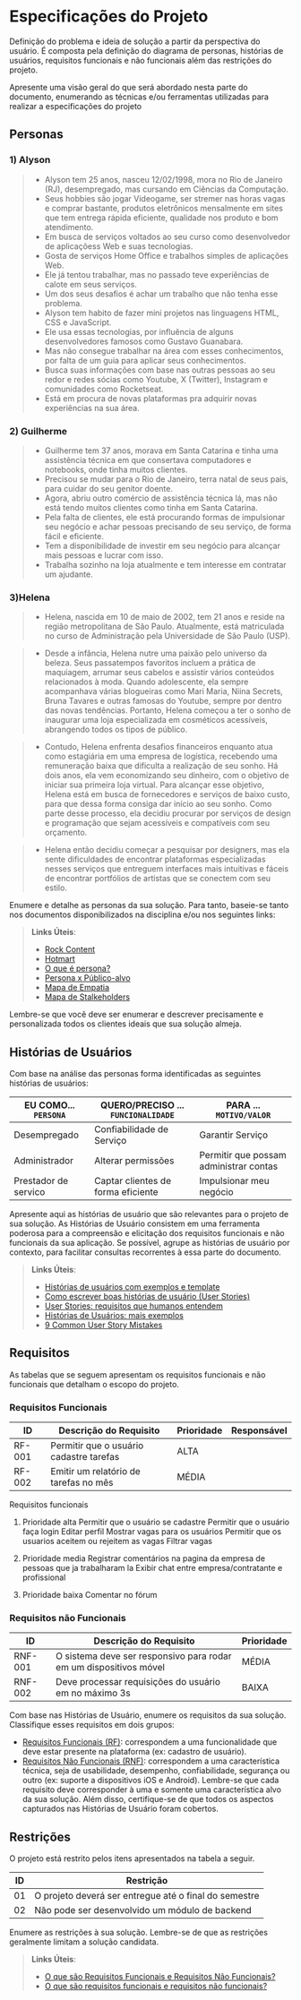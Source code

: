 # Especificações do Projeto

Definição do problema e ideia de solução a partir da perspectiva do usuário. É composta pela definição do  diagrama de personas, histórias de usuários, requisitos funcionais e não funcionais além das restrições do projeto.

Apresente uma visão geral do que será abordado nesta parte do documento, enumerando as técnicas e/ou ferramentas utilizadas para realizar a especificações do projeto

## Personas

### 1) Alyson
> - Alyson tem 25 anos, nasceu 12/02/1998, mora no Rio de Janeiro (RJ), desempregado, mas cursando em Ciências da Computação.
> - Seus hobbies são jogar Videogame, ser stremer nas horas vagas e comprar bastante, produtos eletrônicos mensalmente em sites que tem entrega rápida
    eficiente, qualidade nos produto e bom atendimento.
> - Em busca de serviços voltados ao seu curso como desenvolvedor de aplicaçõess Web e suas tecnologias.
> - Gosta de serviços Home Office e trabalhos simples de aplicações Web.
> - Ele já tentou trabalhar, mas no passado teve experiências de calote em seus serviços.
> - Um dos seus desafios é achar um trabalho que não tenha esse problema.
> - Alyson tem habito de fazer mini projetos nas linguagens HTML, CSS e JavaScript.
> - Ele usa essas tecnologias, por influência de alguns desenvolvedores famosos como Gustavo Guanabara.
> - Mas não consegue trabalhar na área com esses conhecimentos, por falta de um guia para aplicar seus conhecimentos.
> - Busca suas informações com base nas outras pessoas ao seu redor e redes sócias como Youtube, X (Twitter), Instagram e comunidades como Rocketseat.
> - Está em procura de novas plataformas pra adquirir novas experiências na sua área.


### 2) Guilherme
> - Guilherme tem 37 anos, morava em Santa Catarina e tinha uma assistência técnica em que consertava computadores e notebooks, onde tinha muitos clientes.
> - Precisou se mudar para o Rio de Janeiro, terra natal de seus pais, para cuidar do seu genitor doente.
> - Agora, abriu outro comércio de assistência técnica lá, mas não está tendo muitos clientes como tinha em Santa Catarina.
> - Pela falta de clientes, ele está procurando formas de impulsionar seu negócio e achar pessoas precisando de seu serviço, de forma fácil e eficiente.
> - Tem a disponibilidade de investir em seu negócio para alcançar mais pessoas e lucrar com isso.
> - Trabalha sozinho na loja atualmente e tem interesse em contratar um ajudante.
>
### 3)Helena
> - Helena, nascida em 10 de maio de 2002, tem 21 anos e reside na região metropolitana de São Paulo. 
Atualmente, está matriculada no curso de Administração pela Universidade de São Paulo (USP).

> - Desde a infância, Helena nutre uma paixão pelo universo da beleza. Seus passatempos favoritos incluem a prática de maquiagem, arrumar seus cabelos e assistir
vários conteúdos relacionados à moda. Quando adolescente, ela sempre acompanhava várias blogueiras como Mari Maria, Niina Secrets, Bruna Tavares e outras 
famosas do Youtube, sempre por dentro das novas tendências. Portanto, Helena começou a ter o sonho de inaugurar uma loja especializada em cosméticos acessíveis, 
abrangendo todos os tipos de público.

> - Contudo, Helena enfrenta desafios financeiros enquanto atua como estagiária em uma empresa de logística, recebendo uma remuneração baixa que dificulta 
a realização de seu sonho. Há dois anos, ela vem economizando seu dinheiro, com o objetivo de iniciar sua primeira loja virtual. Para alcançar esse objetivo, 
Helena está em busca de fornecedores e serviços de baixo custo, para que dessa forma consiga dar início ao seu sonho. Como parte desse processo,
ela decidiu procurar por serviços de design e programação que sejam acessíveis e compatíveis com seu orçamento.

> - Helena então decidiu começar a pesquisar por designers, mas ela sente dificuldades de encontrar plataformas especializadas nesses serviços que entreguem
interfaces mais intuitivas e fáceis de encontrar portfólios de artistas que se conectem com seu estilo.

Enumere e detalhe as personas da sua solução. Para tanto, baseie-se tanto nos documentos disponibilizados na disciplina e/ou nos seguintes links:

> **Links Úteis**:
> - [Rock Content](https://rockcontent.com/blog/personas/)
> - [Hotmart](https://blog.hotmart.com/pt-br/como-criar-persona-negocio/)
> - [O que é persona?](https://resultadosdigitais.com.br/blog/persona-o-que-e/)
> - [Persona x Público-alvo](https://flammo.com.br/blog/persona-e-publico-alvo-qual-a-diferenca/)
> - [Mapa de Empatia](https://resultadosdigitais.com.br/blog/mapa-da-empatia/)
> - [Mapa de Stalkeholders](https://www.racecomunicacao.com.br/blog/como-fazer-o-mapeamento-de-stakeholders/)
>
Lembre-se que você deve ser enumerar e descrever precisamente e personalizada todos os clientes ideais que sua solução almeja.

## Histórias de Usuários

Com base na análise das personas forma identificadas as seguintes histórias de usuários:

|EU COMO... `PERSONA`| QUERO/PRECISO ... `FUNCIONALIDADE` |PARA ... `MOTIVO/VALOR`                 |
|--------------------|------------------------------------|----------------------------------------|
|Desempregado  | Confiabilidade de Serviço           | Garantir  Serviço
|Administrador       | Alterar permissões                 | Permitir que possam administrar contas |
Prestador de servico | Captar clientes de forma eficiente  | Impulsionar meu negócio 

Apresente aqui as histórias de usuário que são relevantes para o projeto de sua solução. As Histórias de Usuário consistem em uma ferramenta poderosa para a compreensão e elicitação dos requisitos funcionais e não funcionais da sua aplicação. Se possível, agrupe as histórias de usuário por contexto, para facilitar consultas recorrentes à essa parte do documento.

> **Links Úteis**:
> - [Histórias de usuários com exemplos e template](https://www.atlassian.com/br/agile/project-management/user-stories)
> - [Como escrever boas histórias de usuário (User Stories)](https://medium.com/vertice/como-escrever-boas-users-stories-hist%C3%B3rias-de-usu%C3%A1rios-b29c75043fac)
> - [User Stories: requisitos que humanos entendem](https://www.luiztools.com.br/post/user-stories-descricao-de-requisitos-que-humanos-entendem/)
> - [Histórias de Usuários: mais exemplos](https://www.reqview.com/doc/user-stories-example.html)
> - [9 Common User Story Mistakes](https://airfocus.com/blog/user-story-mistakes/)

## Requisitos

As tabelas que se seguem apresentam os requisitos funcionais e não funcionais que detalham o escopo do projeto.

### Requisitos Funcionais

|ID    | Descrição do Requisito  | Prioridade | Responsável |
|------|-----------------------------------------|----| ----|
|RF-001| Permitir que o usuário cadastre tarefas | ALTA |  |
|RF-002| Emitir um relatório de tarefas no mês   | MÉDIA | |

Requisitos funcionais
1) Prioridade alta
Permitir que o usuário se cadastre
Permitir que o usuário faça login
Editar perfil
Mostrar vagas para os usuários
Permitir que os usuarios aceitem ou rejeitem as vagas
Filtrar vagas

2) Prioridade media
Registrar comentários na pagina da empresa de pessoas que ja trabalharam la
Exibir chat entre empresa/contratante e profissional

3) Prioridade baixa
Comentar no fórum 


### Requisitos não Funcionais

|ID     | Descrição do Requisito  |Prioridade |
|-------|-------------------------|----|
|RNF-001| O sistema deve ser responsivo para rodar em um dispositivos móvel | MÉDIA | 
|RNF-002| Deve processar requisições do usuário em no máximo 3s |  BAIXA | 

Com base nas Histórias de Usuário, enumere os requisitos da sua solução. Classifique esses requisitos em dois grupos:

- [Requisitos Funcionais
 (RF)](https://pt.wikipedia.org/wiki/Requisito_funcional):
 correspondem a uma funcionalidade que deve estar presente na
  plataforma (ex: cadastro de usuário).
- [Requisitos Não Funcionais
  (RNF)](https://pt.wikipedia.org/wiki/Requisito_n%C3%A3o_funcional):
  correspondem a uma característica técnica, seja de usabilidade,
  desempenho, confiabilidade, segurança ou outro (ex: suporte a
  dispositivos iOS e Android).
Lembre-se que cada requisito deve corresponder à uma e somente uma
característica alvo da sua solução. Além disso, certifique-se de que
todos os aspectos capturados nas Histórias de Usuário foram cobertos.

## Restrições

O projeto está restrito pelos itens apresentados na tabela a seguir.

|ID| Restrição                                             |
|--|-------------------------------------------------------|
|01| O projeto deverá ser entregue até o final do semestre |
|02| Não pode ser desenvolvido um módulo de backend        |


Enumere as restrições à sua solução. Lembre-se de que as restrições geralmente limitam a solução candidata.

> **Links Úteis**:
> - [O que são Requisitos Funcionais e Requisitos Não Funcionais?](https://codificar.com.br/requisitos-funcionais-nao-funcionais/)
> - [O que são requisitos funcionais e requisitos não funcionais?](https://analisederequisitos.com.br/requisitos-funcionais-e-requisitos-nao-funcionais-o-que-sao/)
